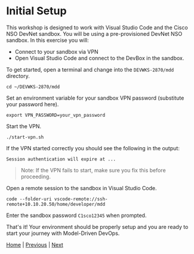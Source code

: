 # Initial Setup

This workshop is designed to work with Visual Studio Code and the Cisco NSO DevNet sandbox. You will be using a pre-provisioned DevNet NSO sandbox.  In this exercise you will:

- Connect to your sandbox via VPN
- Open Visual Studio Code and connect to the DevBox in the sandbox.

To get started, open a terminal and change into the `DEVWKS-2870/mdd` directory.

```
cd ~/DEVWKS-2870/mdd
```

Set an environment variable for your sandbox VPN password (substitute your password here).

```
export VPN_PASSWORD=your_vpn_password
```

Start the VPN.

```
./start-vpn.sh
```
If the VPN started correctly you should see the following in the output:

```
Session authentication will expire at ...
```

> Note: If the VPN fails to start, make sure you fix this before proceeding.

Open a remote session to the sandbox in Visual Studio Code.

```
code --folder-uri vscode-remote://ssh-remote+10.10.20.50/home/developer/mdd
```

Enter the sandbox password `C1sco12345` when prompted.

That's it! Your environment should be properly setup and you are ready to start your journey with Model-Driven DevOps.

[Home](../README.md#workshop-exercises) | [Previous](../README.md#workshop-exercises) | [Next](explore-inventory.md#exploring-the-inventory)
